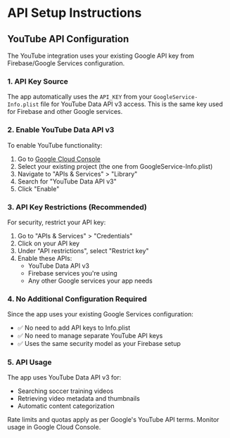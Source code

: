 # API Setup Instructions

## YouTube API Configuration

The YouTube integration uses your existing Google API key from Firebase/Google Services configuration.

### 1. API Key Source

The app automatically uses the `API_KEY` from your `GoogleService-Info.plist` file for YouTube Data API v3 access. This is the same key used for Firebase and other Google services.

### 2. Enable YouTube Data API v3

To enable YouTube functionality:

1. Go to [Google Cloud Console](https://console.cloud.google.com/)
2. Select your existing project (the one from GoogleService-Info.plist)
3. Navigate to "APIs & Services" > "Library"
4. Search for "YouTube Data API v3"
5. Click "Enable"

### 3. API Key Restrictions (Recommended)

For security, restrict your API key:

1. Go to "APIs & Services" > "Credentials"
2. Click on your API key
3. Under "API restrictions", select "Restrict key"
4. Enable these APIs:
   - YouTube Data API v3
   - Firebase services you're using
   - Any other Google services your app needs

### 4. No Additional Configuration Required

Since the app uses your existing Google Services configuration:
- ✅ No need to add API keys to Info.plist
- ✅ No need to manage separate YouTube API keys
- ✅ Uses the same security model as your Firebase setup

### 5. API Usage

The app uses YouTube Data API v3 for:
- Searching soccer training videos
- Retrieving video metadata and thumbnails
- Automatic content categorization

Rate limits and quotas apply as per Google's YouTube API terms. Monitor usage in Google Cloud Console.